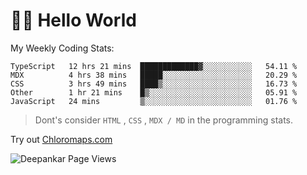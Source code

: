 # 👋🏽 Hello World 

<!--![Deepankar's github stats](https://github-readme-stats.vercel.app/api?username=Deep-Codes&count_private=true&show_icons=true&theme=radical)-->
My Weekly Coding Stats:

<!--START_SECTION:waka-->
```text
TypeScript   12 hrs 21 mins  █████████████▓░░░░░░░░░░░   54.11 % 
MDX          4 hrs 38 mins   █████░░░░░░░░░░░░░░░░░░░░   20.29 % 
CSS          3 hrs 49 mins   ████▒░░░░░░░░░░░░░░░░░░░░   16.73 % 
Other        1 hr 21 mins    █▒░░░░░░░░░░░░░░░░░░░░░░░   05.91 % 
JavaScript   24 mins         ▒░░░░░░░░░░░░░░░░░░░░░░░░   01.76 % 
```
<!--END_SECTION:waka-->

> Dont's consider `HTML` , `CSS` , `MDX / MD` in the programming stats.

Try out [Chloromaps.com](https://www.chloromaps.com/)

<p align="left"> <img src="https://komarev.com/ghpvc/?username=Deep-Codes&label=Views&color=blue&style=plastic" alt="Deepankar Page Views" /> </p>
